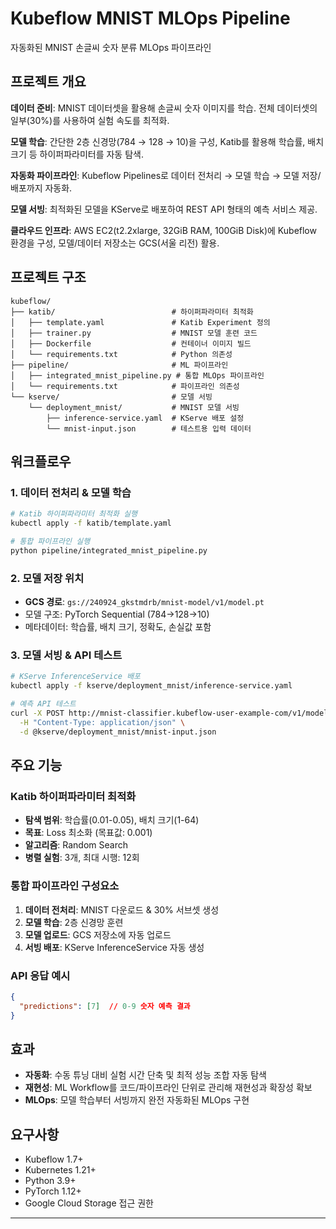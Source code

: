 # Kubeflow MNIST MLOps Pipeline

자동화된 MNIST 손글씨 숫자 분류 MLOps 파이프라인

## 프로젝트 개요

**데이터 준비**: MNIST 데이터셋을 활용해 손글씨 숫자 이미지를 학습. 전체 데이터셋의 일부(30%)를 사용하여 실험 속도를 최적화.

**모델 학습**: 간단한 2층 신경망(784 → 128 → 10)을 구성, Katib를 활용해 학습률, 배치 크기 등 하이퍼파라미터를 자동 탐색.

**자동화 파이프라인**: Kubeflow Pipelines로 데이터 전처리 → 모델 학습 → 모델 저장/배포까지 자동화.

**모델 서빙**: 최적화된 모델을 KServe로 배포하여 REST API 형태의 예측 서비스 제공.

**클라우드 인프라**: AWS EC2(t2.2xlarge, 32GiB RAM, 100GiB Disk)에 Kubeflow 환경을 구성, 모델/데이터 저장소는 GCS(서울 리전) 활용.

## 프로젝트 구조

```
kubeflow/
├── katib/                          # 하이퍼파라미터 최적화
│   ├── template.yaml               # Katib Experiment 정의
│   ├── trainer.py                  # MNIST 모델 훈련 코드
│   ├── Dockerfile                  # 컨테이너 이미지 빌드
│   └── requirements.txt            # Python 의존성
├── pipeline/                       # ML 파이프라인
│   ├── integrated_mnist_pipeline.py # 통합 MLOps 파이프라인
│   └── requirements.txt            # 파이프라인 의존성
└── kserve/                         # 모델 서빙
    └── deployment_mnist/           # MNIST 모델 서빙
        ├── inference-service.yaml  # KServe 배포 설정
        └── mnist-input.json        # 테스트용 입력 데이터
```

## 워크플로우

### 1. 데이터 전처리 & 모델 학습
```bash
# Katib 하이퍼파라미터 최적화 실행
kubectl apply -f katib/template.yaml

# 통합 파이프라인 실행
python pipeline/integrated_mnist_pipeline.py
```

### 2. 모델 저장 위치
- **GCS 경로**: `gs://240924_gkstmdrb/mnist-model/v1/model.pt`
- 모델 구조: PyTorch Sequential (784→128→10)
- 메타데이터: 학습률, 배치 크기, 정확도, 손실값 포함

### 3. 모델 서빙 & API 테스트
```bash
# KServe InferenceService 배포
kubectl apply -f kserve/deployment_mnist/inference-service.yaml

# 예측 API 테스트
curl -X POST http://mnist-classifier.kubeflow-user-example-com/v1/models/mnist-classifier:predict \
  -H "Content-Type: application/json" \
  -d @kserve/deployment_mnist/mnist-input.json
```

## 주요 기능

### Katib 하이퍼파라미터 최적화
- **탐색 범위**: 학습률(0.01-0.05), 배치 크기(1-64)
- **목표**: Loss 최소화 (목표값: 0.001)
- **알고리즘**: Random Search
- **병렬 실험**: 3개, 최대 시행: 12회

### 통합 파이프라인 구성요소
1. **데이터 전처리**: MNIST 다운로드 & 30% 서브셋 생성
2. **모델 학습**: 2층 신경망 훈련
3. **모델 업로드**: GCS 저장소에 자동 업로드
4. **서빙 배포**: KServe InferenceService 자동 생성

### API 응답 예시
```json
{
  "predictions": [7]  // 0-9 숫자 예측 결과
}
```

##  효과

- **자동화**: 수동 튜닝 대비 실험 시간 단축 및 최적 성능 조합 자동 탐색
- **재현성**: ML Workflow를 코드/파이프라인 단위로 관리해 재현성과 확장성 확보  
- **MLOps**: 모델 학습부터 서빙까지 완전 자동화된 MLOps 구현

## 요구사항

- Kubeflow 1.7+
- Kubernetes 1.21+
- Python 3.9+
- PyTorch 1.12+
- Google Cloud Storage 접근 권한

---